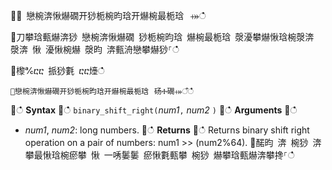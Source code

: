 ਍⌀ 戀椀渀愀爀礀开猀栀椀昀琀开爀椀最栀琀⠀⤀ഀഀ
਍刀攀琀甀爀渀猀 戀椀渀愀爀礀 猀栀椀昀琀 爀椀最栀琀 漀瀀攀爀愀琀椀漀渀 漀渀 愀 瀀愀椀爀 漀昀 渀甀洀戀攀爀猀⸀ഀഀ
਍㰀℀ⴀⴀ 挀猀氀 ⴀⴀ㸀ഀഀ
```਍戀椀渀愀爀礀开猀栀椀昀琀开爀椀最栀琀⠀砀Ⰰ礀⤀ऀഀഀ
```਍ഀഀ
**Syntax**਍ഀഀ
`binary_shift_right(`*num1*`,` *num2* `)`਍ഀഀ
**Arguments**਍ഀഀ
* *num1*, *num2*: long numbers.਍ഀഀ
**Returns**਍ഀഀ
Returns binary shift right operation on a pair of numbers: num1 >> (num2%64).਍䤀昀 渀 椀猀 渀攀最愀琀椀瘀攀 愀 一唀䰀䰀 瘀愀氀甀攀 椀猀 爀攀琀甀爀渀攀搀⸀ഀഀ

